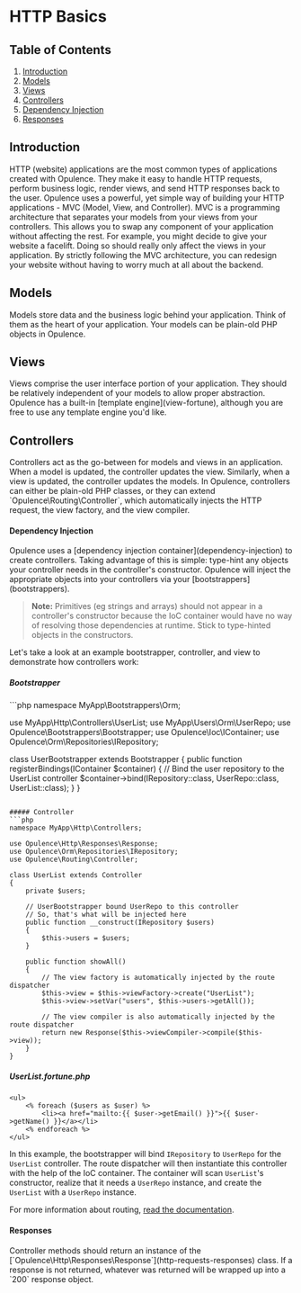 # HTTP Basics

## Table of Contents
1. [Introduction](#introduction)
2. [Models](#models)
3. [Views](#views)
4. [Controllers](#controllers)
  1. [Dependency Injection](#dependency-injection)
  2. [Responses](#responses)

<h2 id="introduction">Introduction</h2>
HTTP (website) applications are the most common types of applications created with Opulence.  They make it easy to handle HTTP requests, perform business logic, render views, and send HTTP responses back to the user.  Opulence uses a powerful, yet simple way of building your HTTP applications - MVC (Model, View, and Controller).
MVC is a programming architecture that separates your models from your views from your controllers.  This allows you to swap any component of your application without affecting the rest.  For example, you might decide to give your website a facelift.  Doing so should really only affect the views in your application.  By strictly following the MVC architecture, you can redesign your website without having to worry much at all about the backend.

<h2 id="models">Models</h2>
Models store data and the business logic behind your application.  Think of them as the heart of your application.  Your models can be plain-old PHP objects in Opulence.

<h2 id="views">Views</h2>
Views comprise the user interface portion of your application.  They should be relatively independent of your models to allow proper abstraction.  Opulence has a built-in [template engine](view-fortune), although you are free to use any template engine you'd like.

<h2 id="controllers">Controllers</h2>
Controllers act as the go-between for models and views in an application.  When a model is updated, the controller updates the view.  Similarly, when a view is updated, the controller updates the models.  In Opulence, controllers can either be plain-old PHP classes, or they can extend `Opulence\Routing\Controller`, which automatically injects the HTTP request, the view factory, and the view compiler.

<h4 id="dependency-injection">Dependency Injection</h4>
Opulence uses a [dependency injection container](dependency-injection) to create controllers.  Taking advantage of this is simple:  type-hint any objects your controller needs in the controller's constructor.  Opulence will inject the appropriate objects into your controllers via your [bootstrappers](bootstrappers).

> **Note:** Primitives (eg strings and arrays) should not appear in a controller's constructor because the IoC container would have no way of resolving those dependencies at runtime.  Stick to type-hinted objects in the constructors.

Let's take a look at an example bootstrapper, controller, and view to demonstrate how controllers work:

<h5 id="bootstrapper">Bootstrapper</h5>
```php
namespace MyApp\Bootstrappers\Orm;

use MyApp\Http\Controllers\UserList;
use MyApp\Users\Orm\UserRepo;
use Opulence\Bootstrappers\Bootstrapper;
use Opulence\Ioc\IContainer;
use Opulence\Orm\Repositories\IRepository;

class UserBootstrapper extends Bootstrapper
{
    public function registerBindings(IContainer $container)
    {
        // Bind the user repository to the UserList controller
        $container->bind(IRepository::class, UserRepo::class, UserList::class);
    }
}
```

##### Controller
```php
namespace MyApp\Http\Controllers;

use Opulence\Http\Responses\Response;
use Opulence\Orm\Repositories\IRepository;
use Opulence\Routing\Controller;

class UserList extends Controller
{
    private $users;
    
    // UserBootstrapper bound UserRepo to this controller
    // So, that's what will be injected here
    public function __construct(IRepository $users)
    {
        $this->users = $users;
    }
    
    public function showAll()
    {
        // The view factory is automatically injected by the route dispatcher
        $this->view = $this->viewFactory->create("UserList");
        $this->view->setVar("users", $this->users->getAll());
        
        // The view compiler is also automatically injected by the route dispatcher
        return new Response($this->viewCompiler->compile($this->view)); 
    }
}
```

##### UserList.fortune.php
```
<ul>
    <% foreach ($users as $user) %>
        <li><a href="mailto:{{ $user->getEmail() }}">{{ $user->getName() }}</a></li>
    <% endforeach %>
</ul>
```

In this example, the bootstrapper will bind `IRepository` to `UserRepo` for the `UserList` controller.  The route dispatcher will then instantiate this controller with the help of the IoC container.  The container will scan `UserList`'s constructor, realize that it needs a `UserRepo` instance, and create the `UserList` with a `UserRepo` instance.

For more information about routing, [read the documentation](routing).

<h4 id="responses">Responses</h4>
Controller methods should return an instance of the [`Opulence\Http\Responses\Response`](http-requests-responses) class.  If a response is not returned, whatever was returned will be wrapped up into a `200` response object.